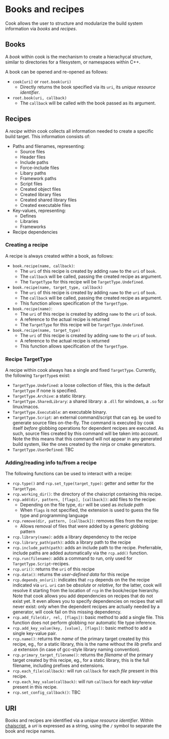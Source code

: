 # Books and recipes

Cook allows the user to structure and modularize the build system information via _books_ and _recipes_.

## Books

A _book_ within cook is the mechanism to create a hierachycal structure, similar to directories for a filesystem, or namespaces within C++.

A book can be opened and re-opened as follows:

* `cook[uri]` or `root.book(uri)`
   * Directly returns the book specified via its `uri`, its _unique resource identifier_. 
* `root.book(uri, callback)`
   * The `callback` will be called with the book passed as its argument.

## Recipes

A _recipe_ within cook collects all information needed to create a specific build target. This information consists of:

* Paths and filenames, representing:
   * Source files
   * Header files
   * Include paths
   * Force-include files
   * Libary paths
   * Framework paths
   * Script files
   * Created object files
   * Created library files
   * Created shared library files
   * Created executable files
* Key-values, representing:
   * Defines
   * Libraries
   * Frameworks
* Recipe dependencies

### Creating a recipe

A recipe is always created _within_ a book, as follows:

* `book.recipe(name, callback)`:
   * The `uri` of this recipe is created by adding `name` to the `uri` of `book`.
   * The `callback` will be called, passing the created recipe as argument.
   * The `TargetType` for this recipe will be `TargetType.Undefined`.
* `book.recipe(name, target_type, callback)`
   * The `uri` of this recipe is created by adding `name` to the `uri` of `book`.
   * The `callback` will be called, passing the created recipe as argument.
   * This function allows specification of the `TargetType`.
* `book.recipe(name)`:
   * The `uri` of this recipe is created by adding `name` to the `uri` of `book`.
   * A reference to the actual recipe is returned
   * The `TargetType` for this recipe will be `TargetType.Undefined`.
* `book.recipe(name, target_type)`
   * The `uri` of this recipe is created by adding `name` to the `uri` of `book`.
   * A reference to the actual recipe is returned
   * This function allows specification of the `TargetType`.

### Recipe TargetType

A recipe within cook always has a single and fixed `TargetType`. Currently, the following `TargetType`s exist:

* `TargetType.Undefined`: a loose collection of files, this is the default `TargetType` if none is specified.
* `TargetType.Archive`: a static library.
* `TargetType.SharedLibrary`: a shared library: a `.dll` for windows, a `.so` for linux/macos.
* `TargetType.Executable`: an executable binary.
* `TargetType.Script`: an external command/script that can eg. be used to generate source files on-the-fly. The command is executed by cook itself _before_ globbing operations for dependent recipes are executed. As such, source files created by this command will be taken into account. Note the this means that this command will not appear in any generated build system, like the ones created by the ninja or cmake generators.
* `TargetType.UserDefined`: TBC

### Adding/reading info to/from a recipe

The following functions can be used to interact with a recipe:

* `rcp.type()` and `rcp.set_type(target_type)`: getter and setter for the `TargetType`.
* `rcp.working_dir()`: the directory of the chaiscript containing this recipe.
* `rcp.add(dir, pattern, [flags], [callback])`: add files to the recipe:
   * Depending on the file type, `dir` will be used as _include path_
   * When `flags` is not specified, the extension is used to guess the file type and programming language
* `rcp.remove(dir, pattern, [callback])`: removes files from the recipe:
   * Allows removal of files that were added by a generic globbing pattern
* `rcp.library(name)`: adds a library dependency to the recipe
* `rcp.library_path(path)`: adds a library path to the recipe
* `rcp.include_path(path)`: adds an include path to the recipe. Preferrable, include paths are added automatically via the `rcp.add()` function.
* `rcp.run(filename)`: adds a command to run, only used for `TargetType.Script`-recipes.
* `rcp.uri()`: returns the `uri` of this recipe
* `rcp.data()`: returns the _user-defined data_ for this recipe
* `rcp.depends_on(uri)`: indicates that `rcp` depends on the the recipe indicated via `uri`. `uri` can be _absolute_ or _relative_, for the latter, cook will resolve it starting from the location of `rcp` in the book/recipe hierarchy. Note that cook allows you add dependencies on recipes that do not exist yet. It even allows you to specify dependencies on recipes that will never exist: only when the dependent recipes are actually needed by a generator, will cook fail on this missing dependency.
* `rcp.add_file(dir, rel, [flags])`: basic method to add a single file. This function does not perform globbing nor automatic file type inference.
* `rcp.add_key_value(key, [value], [flags])`: basic method to add a single key-value pair.
* `rcp.name()`: returns the _name_ of the primary target created by this recipe, eg., for a static library, this is the name without the _lib_ prefix and _.a_ extension (in case of gcc-style library naming convention).
* `rcp.primary_target_filename()`: returns the _filename_ of the primary target created by this recipe, eg., for a static library, this is the full filename, including prefixes and extensions.
* `rcp.each_file(callback)`: will run `callback` for each _file_ present in this recipe.
* `rcp.each_key_value(callback)`: will run `callback` for each _key-value_ present in this recipe.
* `rcp.set_config_callback()`: TBC

## URI

Books and recipes are identified via a _unique resource identifier_. Within [chaiscript](http://chaiscript.com/), a _uri_ is expressed as a string, using the `/` symbol to separate the book and recipe names.
